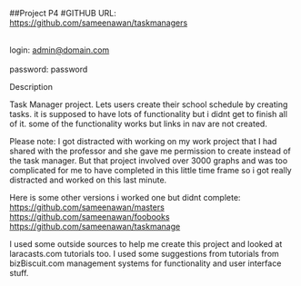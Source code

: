 ##Project P4
#GITHUB URL:
<https://github.com/sameenawan/taskmanagers>

<br>login: admin@domain.com  
<br>password: password



Description

Task Manager project. Lets users create their school schedule by creating tasks.
it is supposed to have lots of functionality but i didnt get to finish all of it. some of the functionality works but links in nav are not created.  




Please note:
I got distracted with working on my work project that I had shared with the professor and she gave me permission to create instead of the task manager. But that project involved over 3000 graphs and was too complicated for me to have completed in this little time frame so i got really distracted and worked on this last minute. 

Here is some other versions i worked one but didnt complete:
<https://github.com/sameenawan/masters>
<https://github.com/sameenawan/foobooks>
<https://github.com/sameenawan/taskmanage>



I used some outside sources to help me create this project and looked at laracasts.com tutorials too. I used some suggestions from tutorials from bizBiscuit.com management systems for functionality and user interface stuff.

